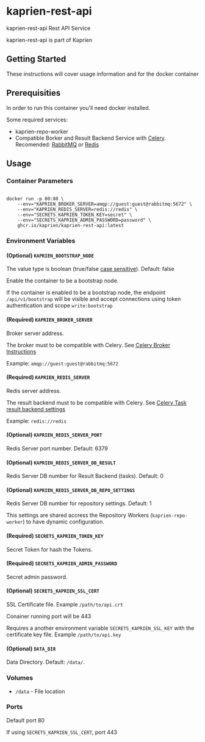 # kaprien-rest-api

kaprien-rest-api Rest API Service

kaprien-rest-api is part of Kaprien

## Getting Started

These instructions will cover usage information and for the docker container

## Prerequisities


In order to run this container you'll need docker installed.

Some required services:

* kaprien-repo-worker
* Compatible Borker and Result Backend Service with
  [Celery](https://docs.celeryq.dev/en/stable/getting-started/backends-and-brokers/index.html).
  Recomended: [RabbitMQ](https://www.rabbitmq.com) or [Redis](https://redis.com)


## Usage

### Container Parameters

```shell

docker run -p 80:80 \
    --env="KAPRIEN_BROKER_SERVER=amqp://guest:guest@rabbitmq:5672" \
    --env="KAPRIEN_REDIS_SERVER=redis://redis" \
    --env="SECRETS_KAPRIEN_TOKEN_KEY=secret" \
    --env="SECRETS_KAPRIEN_ADMIN_PASSWORD=password" \
    ghcr.io/kaprien/kaprien-rest-api:latest
```


### Environment Variables

#### (Optional) `KAPRIEN_BOOTSTRAP_NODE`

The value type is boolean (true/false [case sensitive](https://www.dynaconf.com/configuration/#available-options)).
Default: false

Enable the container to be a bootstrap node.

If the container is enabled to be a bootstrap node, the endpoint `/api/v1/bootstrap` will be visible and accept connections using token authentication and scope `write:bootstrap`

#### (Required) `KAPRIEN_BROKER_SERVER`

Broker server address.

The broker must to be compatible with Celery. See [Celery Broker Instructions](https://docs.celeryq.dev/en/stable/getting-started/backends-and-brokers/index.html#broker-instructions)

Example: `amqp://guest:guest@rabbitmq:5672`

#### (Required) `KAPRIEN_REDIS_SERVER`

Redis server address.

The result backend must to be compatible with Celery. See
[Celery Task result backend settings](https://docs.celeryq.dev/en/stable/userguide/configuration.html#task-result-backend-settings)

Example: `redis://redis`

#### (Optional) `KAPRIEN_REDIS_SERVER_PORT`

Redis Server port number. Default: 6379

#### (Optional) `KAPRIEN_REDIS_SERVER_DB_RESULT`

Redis Server DB number for Result Backend (tasks). Default: 0

#### (Optional) `KAPRIEN_REDIS_SERVER_DB_REPO_SETTINGS`

Redis Server DB number for repository settings. Default: 1

This settings are shared accress the Repository Workers
(``kaprien-repo-worker``) to have dynamic configuration.

#### (Required) `SECRETS_KAPRIEN_TOKEN_KEY`

Secret Token for hash the Tokens.

#### (Required) `SECRETS_KAPRIEN_ADMIN_PASSWORD`

Secret admin password.


#### (Optional) `SECRETS_KAPRIEN_SSL_CERT`

SSL Certificate file. Example ``/path/to/api.crt``

Conainer running port will be 443

Requires a another environment variable ``SECRETS_KAPRIEN_SSL_KEY`` with the
certificate key file. Example ``/path/to/api.key``

#### (Optional) `DATA_DIR`

Data Directory. Default: `/data/`.

### Volumes

* `/data` - File location


### Ports

Default port 80

If using ``SECRETS_KAPRIEN_SSL_CERT``, port 443
